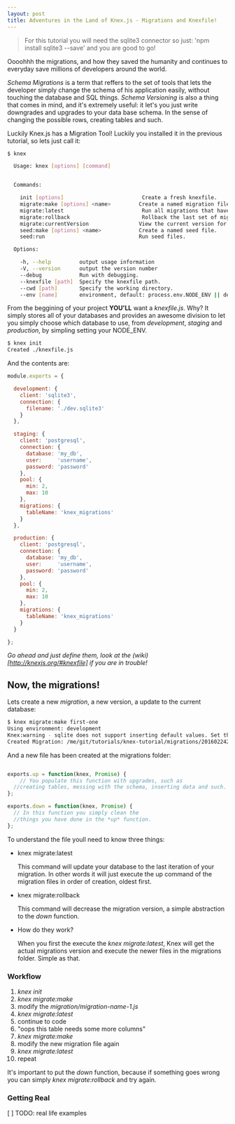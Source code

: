 ```yaml
---
layout: post
title: Adventures in the Land of Knex.js - Migrations and Knexfile!
---
```


> For this tutorial you will need the sqlite3 connector so just: 'npm install sqlite3 --save' and you are good to go!

  Oooohhh the migrations, and how they saved the humanity and continues to everyday save millions of developers around the world.

  *Schema Migrations* is a term that reffers to the set of tools that lets the developer simply change the schema of his application easily, without touching the database and SQL things. *Schema Versioning* is also a thing that comes in mind, and it's extremely useful: it let's you just write downgrades and upgrades to your data base schema. In the sense of changing the possible rows, creating tables and such.

  Luckily Knex.js has a Migration Tool! Luckily you installed it in the previous tutorial, so lets just call it:

```bash
$ knex

  Usage: knex [options] [command]


  Commands:

    init [options]                         Create a fresh knexfile.
    migrate:make [options] <name>         Create a named migration file.
    migrate:latest                         Run all migrations that have not yet been run.
    migrate:rollback                       Rollback the last set of migrations performed.
    migrate:currentVersion                View the current version for the migration.
    seed:make [options] <name>            Create a named seed file.
    seed:run                              Run seed files.

  Options:

    -h, --help         output usage information
    -V, --version      output the version number
    --debug            Run with debugging.
    --knexfile [path]  Specify the knexfile path.
    --cwd [path]       Specify the working directory.
    --env [name]       environment, default: process.env.NODE_ENV || development

```

  From the beggining of your project **YOU'LL** want a *knexfile.js*. Why? It simply stores all of your databases and provides an awesome division to let you simply choose which database to use, from _development_, _staging_ and _production_, by simpling setting your NODE\_ENV.

```bash
$ knex init
Created ./knexfile.js
```

And the contents are:


```javascript
module.exports = {

  development: {
    client: 'sqlite3',
    connection: {
      filename: './dev.sqlite3'
    }
  },

  staging: {
    client: 'postgresql',
    connection: {
      database: 'my_db',
      user:     'username',
      password: 'password'
    },
    pool: {
      min: 2,
      max: 10
    },
    migrations: {
      tableName: 'knex_migrations'
    }
  },

  production: {
    client: 'postgresql',
    connection: {
      database: 'my_db',
      user:     'username',
      password: 'password'
    },
    pool: {
      min: 2,
      max: 10
    },
    migrations: {
      tableName: 'knex_migrations'
    }
  }

};
```

_Go ahead and just define them, look at the (wiki)[http://knexjs.org/#knexfile] if you are in trouble!_

## Now, the migrations!
Lets create a new *migration*, a new version, a update to the current database:

```bash
$ knex migrate:make first-one
Using environment: development
Knex:warning - sqlite does not support inserting default values. Set the `useNullAsDefault` flag to hide this warning. (see docs http://knexjs.org/#Builder-insert).
Created Migration: /me/git/tutorials/knex-tutorial/migrations/20160224200600_first-one.js
```

And a new file has been created at the migrations folder:

```javascript

exports.up = function(knex, Promise) {
	// You populate this function with upgrades, such as 
  //creating tables, messing with the schema, inserting data and such.
};

exports.down = function(knex, Promise) {
  // In this function you simply clean the 
  //things you have done in the *up* function.
};

```

  To understand the file youll need to know three things:

* knex migrate:latest

  This command will update your database to the last iteration of your migration.
  In other words it will just execute the up command of the migration files in order of creation, oldest first. 

* knex migrate:rollback

  This command will decrease the migration version, a simple abstraction to the _down_ function. 

* How do they work?

  When you first the execute the *knex migrate:latest*, Knex will get the actual migrations version and execute the newer files in the migrations folder. Simple as that.

### Workflow
1. _knex init_
2. _knex migrate:make <name of the migration file>_
3. modify the _migration/migration-name-1.js_
4. _knex migrate:latest_
5. continue to code
6. "oops this table needs some more columns"
7. _knex migrate:make <name of the new migration file>_
8. modify the new migration file again
9. _knex migrate:latest_
10. repeat

It's important to put the _down_ function, because if something goes wrong you can simply _knex migrate:rollback_ and try again.

### Getting Real
[ ] TODO: real life examples
